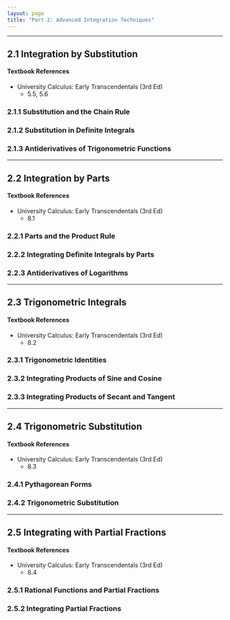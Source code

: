 ```yaml
---
layout: page
title: "Part 2: Advanced Integration Techniques"
---
```


---

## 2.1 Integration by Substitution

#### Textbook References

- University Calculus: Early Transcendentals (3rd Ed)
    - 5.5, 5.6

### 2.1.1 Substitution and the Chain Rule

### 2.1.2 Substitution in Definite Integrals

### 2.1.3 Antiderivatives of Trigonometric Functions



---

## 2.2 Integration by Parts

#### Textbook References

- University Calculus: Early Transcendentals (3rd Ed)
    - 8.1

### 2.2.1 Parts and the Product Rule

### 2.2.2 Integrating Definite Integrals by Parts

### 2.2.3 Antiderivatives of Logarithms



---

## 2.3 Trigonometric Integrals

#### Textbook References

- University Calculus: Early Transcendentals (3rd Ed)
    - 8.2

### 2.3.1 Trigonometric Identities

### 2.3.2 Integrating Products of Sine and Cosine

### 2.3.3 Integrating Products of Secant and Tangent



---

## 2.4 Trigonometric Substitution

#### Textbook References

- University Calculus: Early Transcendentals (3rd Ed)
    - 8.3

### 2.4.1 Pythagorean Forms

### 2.4.2 Trigonometric Substitution



---

## 2.5 Integrating with Partial Fractions

#### Textbook References

- University Calculus: Early Transcendentals (3rd Ed)
    - 8.4

### 2.5.1 Rational Functions and Partial Fractions

### 2.5.2 Integrating Partial Fractions
